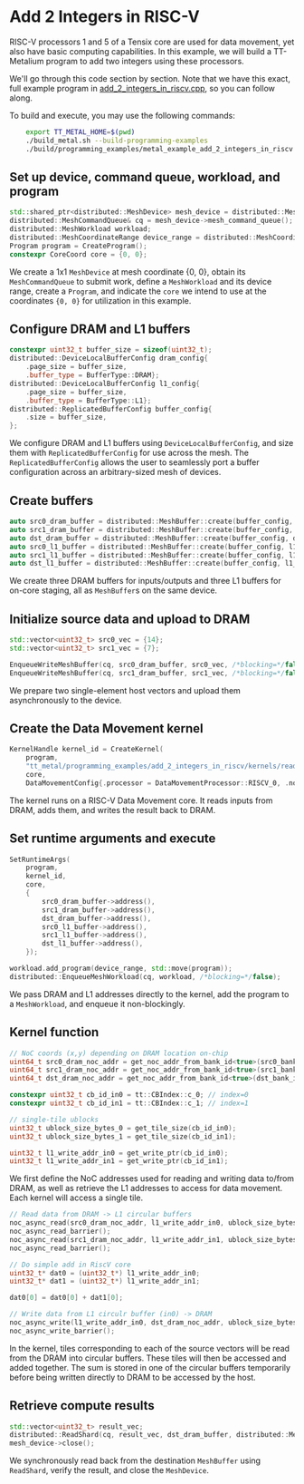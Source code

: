 # Add 2 Integers in RISC-V

RISC-V processors 1 and 5 of a Tensix core are used for data movement, yet also have basic computing capabilities. In this example, we will build a TT-Metalium program to add two integers using these processors.

We'll go through this code section by section. Note that we have this exact, full example program in
[add_2_integers_in_riscv.cpp](../../../tt_metal/programming_examples/add_2_integers_in_riscv/add_2_integers_in_riscv.cpp),
so you can follow along.

To build and execute, you may use the following commands:
```bash
    export TT_METAL_HOME=$(pwd)
    ./build_metal.sh --build-programming-examples
    ./build/programming_examples/metal_example_add_2_integers_in_riscv
```
## Set up device, command queue, workload, and program

```cpp
std::shared_ptr<distributed::MeshDevice> mesh_device = distributed::MeshDevice::create_unit_mesh(0);
distributed::MeshCommandQueue& cq = mesh_device->mesh_command_queue();
distributed::MeshWorkload workload;
distributed::MeshCoordinateRange device_range = distributed::MeshCoordinateRange(mesh_device->shape());
Program program = CreateProgram();
constexpr CoreCoord core = {0, 0};
```

We create a 1x1 `MeshDevice` at mesh coordinate {0, 0}, obtain its `MeshCommandQueue` to submit work, define a `MeshWorkload` and its device range, create a `Program`, and indicate the `core` we intend to use at the coordinates `{0, 0}` for utilization in this example.

## Configure DRAM and L1 buffers

```cpp
constexpr uint32_t buffer_size = sizeof(uint32_t);
distributed::DeviceLocalBufferConfig dram_config{
    .page_size = buffer_size,
    .buffer_type = BufferType::DRAM};
distributed::DeviceLocalBufferConfig l1_config{
    .page_size = buffer_size,
    .buffer_type = BufferType::L1};
distributed::ReplicatedBufferConfig buffer_config{
    .size = buffer_size,
};
```

We configure DRAM and L1 buffers using `DeviceLocalBufferConfig`, and size them with `ReplicatedBufferConfig` for use across the mesh. The `ReplicatedBufferConfig` allows the user to seamlessly port a buffer configuration across an arbitrary-sized mesh of devices.

## Create buffers

```cpp
auto src0_dram_buffer = distributed::MeshBuffer::create(buffer_config, dram_config, mesh_device.get());
auto src1_dram_buffer = distributed::MeshBuffer::create(buffer_config, dram_config, mesh_device.get());
auto dst_dram_buffer = distributed::MeshBuffer::create(buffer_config, dram_config, mesh_device.get());
auto src0_l1_buffer = distributed::MeshBuffer::create(buffer_config, l1_config, mesh_device.get());
auto src1_l1_buffer = distributed::MeshBuffer::create(buffer_config, l1_config, mesh_device.get());
auto dst_l1_buffer = distributed::MeshBuffer::create(buffer_config, l1_config, mesh_device.get());
```

We create three DRAM buffers for inputs/outputs and three L1 buffers for on-core staging, all as `MeshBuffer`s on the same device.

## Initialize source data and upload to DRAM

```cpp
std::vector<uint32_t> src0_vec = {14};
std::vector<uint32_t> src1_vec = {7};

EnqueueWriteMeshBuffer(cq, src0_dram_buffer, src0_vec, /*blocking=*/false);
EnqueueWriteMeshBuffer(cq, src1_dram_buffer, src1_vec, /*blocking=*/false);
```

We prepare two single-element host vectors and upload them asynchronously to the device.

## Create the Data Movement kernel

```cpp
KernelHandle kernel_id = CreateKernel(
    program,
    "tt_metal/programming_examples/add_2_integers_in_riscv/kernels/reader_writer_add_in_riscv.cpp",
    core,
    DataMovementConfig{.processor = DataMovementProcessor::RISCV_0, .noc = NOC::RISCV_0_default});
```

The kernel runs on a RISC-V Data Movement core. It reads inputs from DRAM, adds them, and writes the result back to DRAM.

## Set runtime arguments and execute

```cpp
SetRuntimeArgs(
    program,
    kernel_id,
    core,
    {
        src0_dram_buffer->address(),
        src1_dram_buffer->address(),
        dst_dram_buffer->address(),
        src0_l1_buffer->address(),
        src1_l1_buffer->address(),
        dst_l1_buffer->address(),
    });

workload.add_program(device_range, std::move(program));
distributed::EnqueueMeshWorkload(cq, workload, /*blocking=*/false);
```

We pass DRAM and L1 addresses directly to the kernel, add the program to a `MeshWorkload`, and enqueue it non-blockingly.

## Kernel function

``` cpp
// NoC coords (x,y) depending on DRAM location on-chip
uint64_t src0_dram_noc_addr = get_noc_addr_from_bank_id<true>(src0_bank_id, src0_dram);
uint64_t src1_dram_noc_addr = get_noc_addr_from_bank_id<true>(src1_bank_id, src1_dram);
uint64_t dst_dram_noc_addr = get_noc_addr_from_bank_id<true>(dst_bank_id, dst_dram);

constexpr uint32_t cb_id_in0 = tt::CBIndex::c_0; // index=0
constexpr uint32_t cb_id_in1 = tt::CBIndex::c_1; // index=1

// single-tile ublocks
uint32_t ublock_size_bytes_0 = get_tile_size(cb_id_in0);
uint32_t ublock_size_bytes_1 = get_tile_size(cb_id_in1);

uint32_t l1_write_addr_in0 = get_write_ptr(cb_id_in0);
uint32_t l1_write_addr_in1 = get_write_ptr(cb_id_in1);
```

We first define the NoC addresses used for reading and writing data to/from DRAM, as well as retrieve the L1 addresses to access for data movement. Each kernel will access a single tile.

``` cpp
// Read data from DRAM -> L1 circular buffers
noc_async_read(src0_dram_noc_addr, l1_write_addr_in0, ublock_size_bytes_0);
noc_async_read_barrier();
noc_async_read(src1_dram_noc_addr, l1_write_addr_in1, ublock_size_bytes_1);
noc_async_read_barrier();

// Do simple add in RiscV core
uint32_t* dat0 = (uint32_t*) l1_write_addr_in0;
uint32_t* dat1 = (uint32_t*) l1_write_addr_in1;

dat0[0] = dat0[0] + dat1[0];

// Write data from L1 circulr buffer (in0) -> DRAM
noc_async_write(l1_write_addr_in0, dst_dram_noc_addr, ublock_size_bytes_0);
noc_async_write_barrier();
```

In the kernel, tiles corresponding to each of the source vectors will be read from the DRAM into circular buffers. These tiles will then be accessed and added together. The sum is stored in one of the circular buffers temporarily before being written directly to DRAM to be accessed by the host.

## Retrieve compute results

``` cpp
std::vector<uint32_t> result_vec;
distributed::ReadShard(cq, result_vec, dst_dram_buffer, distributed::MeshCoordinate(0, 0), true);
mesh_device->close();
```

We synchronously read back from the destination `MeshBuffer` using `ReadShard`, verify the result, and close the `MeshDevice`.
